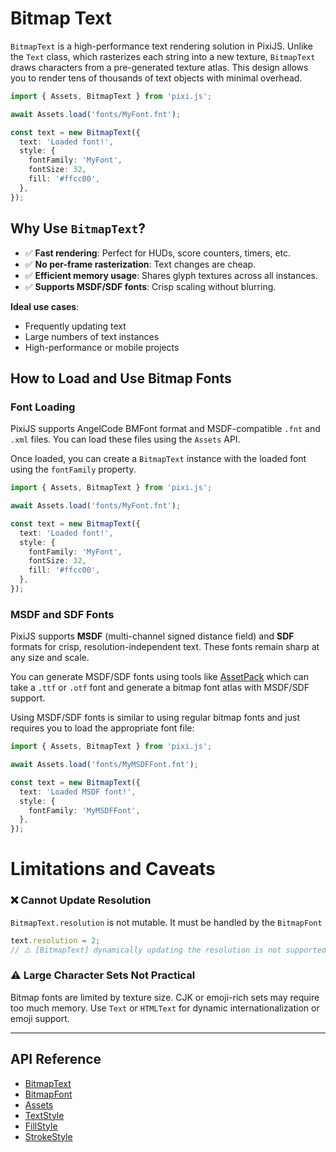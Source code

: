 # Bitmap Text

`BitmapText` is a high-performance text rendering solution in PixiJS. Unlike the `Text` class, which rasterizes each string into a new texture, `BitmapText` draws characters from a pre-generated texture atlas. This design allows you to render tens of thousands of text objects with minimal overhead.

```ts
import { Assets, BitmapText } from 'pixi.js';

await Assets.load('fonts/MyFont.fnt');

const text = new BitmapText({
  text: 'Loaded font!',
  style: {
    fontFamily: 'MyFont',
    fontSize: 32,
    fill: '#ffcc00',
  },
});
```

## **Why Use `BitmapText`?**

- ✅ **Fast rendering**: Perfect for HUDs, score counters, timers, etc.
- ✅ **No per-frame rasterization**: Text changes are cheap.
- ✅ **Efficient memory usage**: Shares glyph textures across all instances.
- ✅ **Supports MSDF/SDF fonts**: Crisp scaling without blurring.

**Ideal use cases**:

- Frequently updating text
- Large numbers of text instances
- High-performance or mobile projects

## **How to Load and Use Bitmap Fonts**

### Font Loading

PixiJS supports AngelCode BMFont format and MSDF-compatible `.fnt` and `.xml` files. You can load these files using the `Assets` API.

Once loaded, you can create a `BitmapText` instance with the loaded font using the `fontFamily` property.

```ts
import { Assets, BitmapText } from 'pixi.js';

await Assets.load('fonts/MyFont.fnt');

const text = new BitmapText({
  text: 'Loaded font!',
  style: {
    fontFamily: 'MyFont',
    fontSize: 32,
    fill: '#ffcc00',
  },
});
```

### MSDF and SDF Fonts

PixiJS supports **MSDF** (multi-channel signed distance field) and **SDF** formats for crisp, resolution-independent text. These fonts remain sharp at any size and scale.

You can generate MSDF/SDF fonts using tools like [AssetPack](https://pixijs.io/assetpack/) which can take a `.ttf` or `.otf` font and generate a bitmap font atlas with MSDF/SDF support.

Using MSDF/SDF fonts is similar to using regular bitmap fonts and just requires you to load the appropriate font file:

```ts
import { Assets, BitmapText } from 'pixi.js';

await Assets.load('fonts/MyMSDFFont.fnt');

const text = new BitmapText({
  text: 'Loaded MSDF font!',
  style: {
    fontFamily: 'MyMSDFFont',
  },
});
```

# **Limitations and Caveats**

### ❌ Cannot Update Resolution

`BitmapText.resolution` is not mutable. It must be handled by the `BitmapFont`

```ts
text.resolution = 2;
// ⚠️ [BitmapText] dynamically updating the resolution is not supported.
```

### ⚠️ Large Character Sets Not Practical

Bitmap fonts are limited by texture size. CJK or emoji-rich sets may require too much memory. Use `Text` or `HTMLText` for dynamic internationalization or emoji support.

---

## **API Reference**

- [BitmapText](https://pixijs.download/release/docs/scene.BitmapText.html)
- [BitmapFont](https://pixijs.download/release/docs/text.BitmapFont.html)
- [Assets](https://pixijs.download/release/docs/assets.Assets.html)
- [TextStyle](https://pixijs.download/release/docs/text.TextStyle.html)
- [FillStyle](https://pixijs.download/release/docs/scene.FillStyle.html)
- [StrokeStyle](https://pixijs.download/release/docs/scene.StrokeStyle.html)
